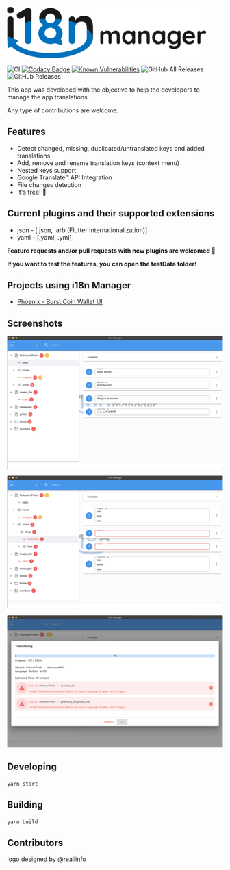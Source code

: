 <p align="left"><img src="logo/horizontal.png" alt="i18n-manager" height="120px"></p>

![CI](https://github.com/gilmarsquinelato/i18n-manager/workflows/CI/badge.svg?branch=development)
[![Codacy Badge](https://api.codacy.com/project/badge/Grade/8acca046a7fc462fbfe69677984cff91)](https://www.codacy.com/project/gilmarsquinelato/i18n-manager/dashboard?utm_source=github.com&amp;utm_medium=referral&amp;utm_content=gilmarsquinelato/i18n-manager&amp;utm_campaign=Badge_Grade_Dashboard)
[![Known Vulnerabilities](https://snyk.io/test/github/gilmarsquinelato/i18n-manager/badge.svg?targetFile=package.json)](https://snyk.io/test/github/gilmarsquinelato/i18n-manager?targetFile=package.json)
![GitHub All Releases](https://img.shields.io/github/downloads/gilmarsquinelato/i18n-manager/total)
![GitHub Releases](https://img.shields.io/github/downloads/gilmarsquinelato/i18n-manager/latest/total)

This app was developed with the objective to help the developers to manage the app translations.

Any type of contributions are welcome.

## Features

* Detect changed, missing, duplicated/untranslated keys and added translations
* Add, remove and rename translation keys (context menu)
* Nested keys support
* Google Translate™ API Integration
* File changes detection
* It's free! 🙂

## Current plugins and their supported extensions

* json - [.json, .arb (Flutter Internationalization)]
* yaml - [.yaml, .yml]

**Feature requests and/or pull requests with new plugins are welcomed 🙂**

**If you want to test the features, you can open the testData folder!**

## Projects using i18n Manager

* [Phoenix - Burst Coin Wallet UI](https://github.com/burst-apps-team/phoenix)

## Screenshots

![](./screenshots/pic-1.png)

![](./screenshots/pic-2.png)

![](./screenshots/pic-3.png)

## Developing

```yarn start```

## Building

```yarn build```

## Contributors

logo designed by [@reallinfo](https://github.com/reallinfo)
